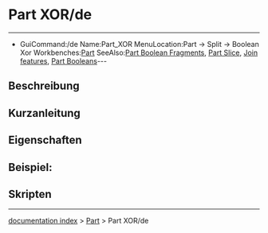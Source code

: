 # Part XOR/de
---
- GuiCommand:/de
   Name:Part_XOR
   MenuLocation:Part → Split → Boolean Xor
   Workbenches:[Part](Part_Workbench/de.md)
   SeeAlso:[Part Boolean Fragments](Part_BooleanFragments.md), [Part Slice](Part_Slice.md), [Join features](Part_CompJoinFeatures.md), [Part Booleans](Part_Booleans.md)---


</div>

## Beschreibung


<div class="mw-translate-fuzzy">

## Kurzanleitung


</div>

## Eigenschaften

## Beispiel:

## Skripten


<div class="mw-translate-fuzzy">





</div>

---
[documentation index](../README.md) > [Part](Part_Workbench.md) > Part XOR/de
